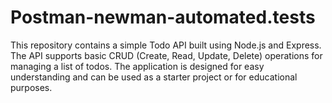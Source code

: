 # Postman-newman-automated.tests
This repository contains a simple Todo API built using Node.js and Express. The API supports basic CRUD (Create, Read, Update, Delete) operations for managing a list of todos. The application is designed for easy understanding and can be used as a starter project or for educational purposes.
